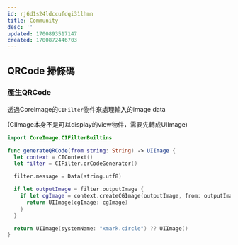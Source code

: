 ```yaml
---
id: rj6d1s24ldccufdqi31lhmn
title: Community
desc: ''
updated: 1700893517147
created: 1700872446703
---
```


## QRCode 掃條碼

### 產生QRCode

透過CoreImage的`CIFilter`物件來處理輸入的image data

(CIImage本身不是可以display的view物件，需要先轉成UIImage)

```swift
import CoreImage.CIFilterBuiltins

func generateQRCode(from string: String) -> UIImage {
  let context = CIContext()
  let filter = CIFilter.qrCodeGenerator()

  filter.message = Data(string.utf8)

  if let outputImage = filter.outputImage {
    if let cgImage = context.createCGImage(outputImage, from: outputImage.extent) {
      return UIImage(cgImage: cgImage)
    }
  }

  return UIImage(systemName: "xmark.circle") ?? UIImage()
}
```